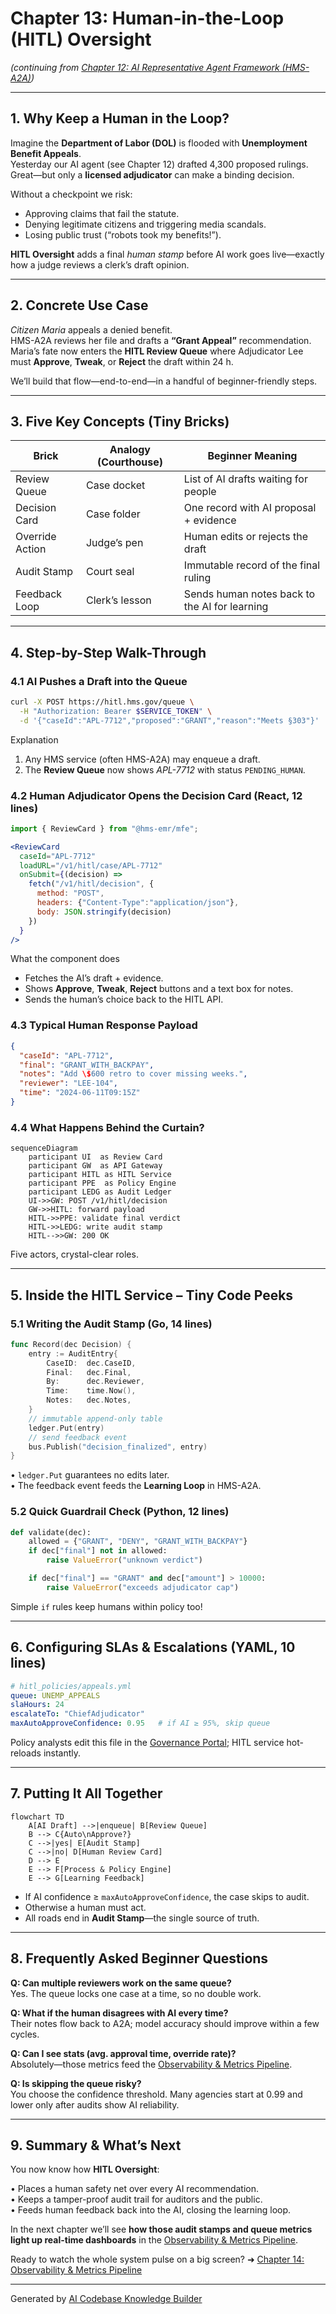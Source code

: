 # Chapter 13: Human-in-the-Loop (HITL) Oversight
*(continuing from [Chapter 12: AI Representative Agent Framework (HMS-A2A)](12_ai_representative_agent_framework__hms_a2a__.md))*  

---

## 1. Why Keep a Human in the Loop?

Imagine the **Department of Labor (DOL)** is flooded with **Unemployment Benefit Appeals**.  
Yesterday our AI agent (see Chapter 12) drafted 4,300 proposed rulings.  
Great—but only a **licensed adjudicator** can make a binding decision.

Without a checkpoint we risk:

* Approving claims that fail the statute.  
* Denying legitimate citizens and triggering media scandals.  
* Losing public trust (“robots took my benefits!”).

**HITL Oversight** adds a final *human stamp* before AI work goes live—exactly how a judge reviews a clerk’s draft opinion.

---

## 2. Concrete Use Case

*Citizen Maria* appeals a denied benefit.  
HMS-A2A reviews her file and drafts a **“Grant Appeal”** recommendation.  
Maria’s fate now enters the **HITL Review Queue** where Adjudicator Lee must **Approve**, **Tweak**, or **Reject** the draft within 24 h.

We’ll build that flow—end-to-end—in a handful of beginner-friendly steps.

---

## 3. Five Key Concepts (Tiny Bricks)

| Brick | Analogy (Courthouse) | Beginner Meaning |
|-------|----------------------|------------------|
| Review Queue | Case docket | List of AI drafts waiting for people |
| Decision Card | Case folder | One record with AI proposal + evidence |
| Override Action | Judge’s pen | Human edits or rejects the draft |
| Audit Stamp | Court seal | Immutable record of the final ruling |
| Feedback Loop | Clerk’s lesson | Sends human notes back to the AI for learning |

---

## 4. Step-by-Step Walk-Through

### 4.1 AI Pushes a Draft into the Queue

```bash
curl -X POST https://hitl.hms.gov/queue \
  -H "Authorization: Bearer $SERVICE_TOKEN" \
  -d '{"caseId":"APL-7712","proposed":"GRANT","reason":"Meets §303"}'
```

Explanation  
1. Any HMS service (often HMS-A2A) may enqueue a draft.  
2. The **Review Queue** now shows *APL-7712* with status `PENDING_HUMAN`.

### 4.2 Human Adjudicator Opens the Decision Card (React, 12 lines)

```jsx
import { ReviewCard } from "@hms-emr/mfe";

<ReviewCard
  caseId="APL-7712"
  loadURL="/v1/hitl/case/APL-7712"
  onSubmit={(decision) =>
    fetch("/v1/hitl/decision", {
      method: "POST",
      headers: {"Content-Type":"application/json"},
      body: JSON.stringify(decision)
    })
  }
/>
```

What the component does  
* Fetches the AI’s draft + evidence.  
* Shows **Approve**, **Tweak**, **Reject** buttons and a text box for notes.  
* Sends the human’s choice back to the HITL API.

### 4.3 Typical Human Response Payload

```json
{
  "caseId": "APL-7712",
  "final": "GRANT_WITH_BACKPAY",
  "notes": "Add \$600 retro to cover missing weeks.",
  "reviewer": "LEE-104",
  "time": "2024-06-11T09:15Z"
}
```

### 4.4 What Happens Behind the Curtain?

```mermaid
sequenceDiagram
    participant UI  as Review Card
    participant GW  as API Gateway
    participant HITL as HITL Service
    participant PPE  as Policy Engine
    participant LEDG as Audit Ledger
    UI->>GW: POST /v1/hitl/decision
    GW->>HITL: forward payload
    HITL->>PPE: validate final verdict
    HITL->>LEDG: write audit stamp
    HITL-->>GW: 200 OK
```

Five actors, crystal-clear roles.

---

## 5. Inside the HITL Service – Tiny Code Peeks

### 5.1 Writing the Audit Stamp (Go, 14 lines)

```go
func Record(dec Decision) {
    entry := AuditEntry{
        CaseID:  dec.CaseID,
        Final:   dec.Final,
        By:      dec.Reviewer,
        Time:    time.Now(),
        Notes:   dec.Notes,
    }
    // immutable append-only table
    ledger.Put(entry)          
    // send feedback event
    bus.Publish("decision_finalized", entry)
}
```

• `ledger.Put` guarantees no edits later.  
• The feedback event feeds the **Learning Loop** in HMS-A2A.

### 5.2 Quick Guardrail Check (Python, 12 lines)

```python
def validate(dec):
    allowed = {"GRANT", "DENY", "GRANT_WITH_BACKPAY"}
    if dec["final"] not in allowed:
        raise ValueError("unknown verdict")

    if dec["final"] == "GRANT" and dec["amount"] > 10000:
        raise ValueError("exceeds adjudicator cap")
```

Simple `if` rules keep humans within policy too!

---

## 6. Configuring SLAs & Escalations (YAML, 10 lines)

```yaml
# hitl_policies/appeals.yml
queue: UNEMP_APPEALS
slaHours: 24
escalateTo: "ChiefAdjudicator"
maxAutoApproveConfidence: 0.95   # if AI ≥ 95%, skip queue
```

Policy analysts edit this file in the [Governance Portal](02_governance_portal__hms_gov__.md); HITL service hot-reloads instantly.

---

## 7. Putting It All Together

```mermaid
flowchart TD
    A[AI Draft] -->|enqueue| B[Review Queue]
    B --> C{Auto\nApprove?}
    C -->|yes| E[Audit Stamp]
    C -->|no| D[Human Review Card]
    D --> E
    E --> F[Process & Policy Engine]
    E --> G[Learning Feedback]
```

* If AI confidence ≥ `maxAutoApproveConfidence`, the case skips to audit.  
* Otherwise a human must act.  
* All roads end in **Audit Stamp**—the single source of truth.

---

## 8. Frequently Asked Beginner Questions

**Q: Can multiple reviewers work on the same queue?**  
Yes. The queue locks one case at a time, so no double work.

**Q: What if the human disagrees with AI every time?**  
Their notes flow back to A2A; model accuracy should improve within a few cycles.

**Q: Can I see stats (avg. approval time, override rate)?**  
Absolutely—those metrics feed the [Observability & Metrics Pipeline](14_observability___metrics_pipeline_.md).

**Q: Is skipping the queue risky?**  
You choose the confidence threshold. Many agencies start at 0.99 and lower only after audits show AI reliability.

---

## 9. Summary & What’s Next

You now know how **HITL Oversight**:

• Places a human safety net over every AI recommendation.  
• Keeps a tamper-proof audit trail for auditors and the public.  
• Feeds human feedback back into the AI, closing the learning loop.

In the next chapter we’ll see **how those audit stamps and queue metrics light up real-time dashboards** in the [Observability & Metrics Pipeline](14_observability___metrics_pipeline_.md).  

Ready to watch the whole system pulse on a big screen? ➜ [Chapter 14: Observability & Metrics Pipeline](14_observability___metrics_pipeline_.md)

---

Generated by [AI Codebase Knowledge Builder](https://github.com/The-Pocket/Tutorial-Codebase-Knowledge)